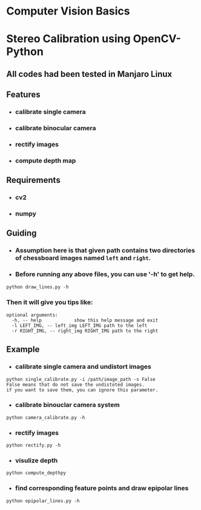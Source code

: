 Computer Vision Basics
========
# Stereo Calibration using OpenCV-Python
## All codes had been tested in Manjaro Linux

## Features
* ### calibrate single camera
* ### calibrate binocular camera
* ### rectify images
* ### compute depth map

## Requirements
* ### cv2
* ### numpy

## Guiding
* ### Assumption here is that given path contains two directories of chessboard images named `left` and `right`.
* ### Before running any above files, you can use '-h' to get help.
```python
python draw_lines.py -h
```
### Then it will give you tips like:
```
optional arguments:
  -h, -- help            show this help message and exit
  -l LEFT_IMG, -- left_img LEFT_IMG path to the left                        
  -r RIGHT_IMG, -- right_img RIGHT_IMG path to the right
```


## Example
* ### calibrate single camera and undistort images
```
python single_calibrate.py -i /path/image_path -s False
False means that do not save the undistoted images.
if you want to save them, you can ignore this parameter.
```
* ### calibrate binouclar camera system
```
python camera_calibrate.py -h
```
* ### rectify images
```
python rectify.py -h
```
* ### visulize depth 
```
python compute_depthpy
```
* ### find corresponding feature points and draw epipolar lines
```
python epipolar_lines.py -h
```





















